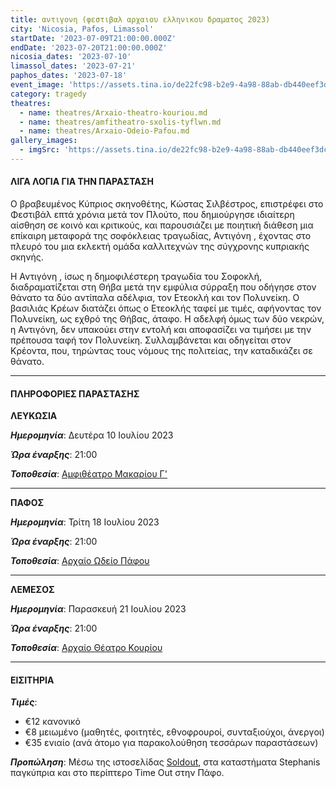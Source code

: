 ```yaml
---
title: αντιγονη (φεστιβαλ αρχαιου ελληνικου δραματος 2023)
city: 'Nicosia, Pafos, Limassol'
startDate: '2023-07-09T21:00:00.000Z'
endDate: '2023-07-20T21:00:00.000Z'
nicosia_dates: '2023-07-10'
limassol_dates: '2023-07-21'
paphos_dates: '2023-07-18'
event_image: 'https://assets.tina.io/de22fc98-b2e9-4a98-88ab-db440eef3dc1/Antigoni.jpg'
category: tragedy
theatres:
  - name: theatres/Arxaio-theatro-kouriou.md
  - name: theatres/amfitheatro-sxolis-tyflwn.md
  - name: theatres/Arxaio-Odeio-Pafou.md
gallery_images:
  - imgSrc: 'https://assets.tina.io/de22fc98-b2e9-4a98-88ab-db440eef3dc1/Antigoni_2.jpg'
---
```


#### ΛΙΓΑ ΛΟΓΙΑ ΓΙΑ ΤΗΝ ΠΑΡΑΣΤΑΣΗ

Ο βραβευμένος Κύπριος σκηνοθέτης, Κώστας Σιλβέστρος, επιστρέφει στο Φεστιβάλ επτά χρόνια μετά τον Πλούτο, που δημιούργησε ιδιαίτερη αίσθηση σε κοινό και κριτικούς, και παρουσιάζει	με ποιητική	διάθεση μια επίκαιρη	μεταφορά της σοφόκλειας	τραγωδίας, Αντιγόνη	, έχοντας	στο πλευρό	του μια εκλεκτή	ομάδα καλλιτεχνών	της σύγχρονης κυπριακής σκηνής.

Η	Αντιγόνη	, ίσως η δημοφιλέστερη τραγωδία	του Σοφοκλή,
διαδραματίζεται στη Θήβα μετά την εμφύλια σύρραξη που οδήγησε στον θάνατο τα δύο αντίπαλα αδέλφια, τον
Ετεοκλή	και τον Πολυνείκη.	Ο βασιλιάς	Κρέων διατάζει	όπως ο Ετεοκλής	ταφεί με τιμές, αφήνοντας	τον
Πολυνείκη, ως εχθρό της Θήβας, άταφο. Η αδελφή όμως των δύο νεκρών, η Αντιγόνη, δεν υπακούει στην εντολή
και αποφασίζει να τιμήσει με την πρέπουσα ταφή τον Πολυνείκη. Συλλαμβάνεται και οδηγείται στον Κρέοντα,
που, τηρώντας τους νόμους της πολιτείας, την καταδικάζει σε θάνατο.

***

#### ΠΛΗΡΟΦΟΡΙΕΣ ΠΑΡΑΣΤΑΣΗΣ

**ΛΕΥΚΩΣΙΑ**

***Ημερομηνία***: Δευτέρα 10 Ιουλίου 2023

***Ώρα έναρξης***: 21:00

***Τοποθεσία***: [Αμφιθέατρο Μακαρίου Γ'](?#map "")

***

**ΠΑΦΟΣ**

***Ημερομηνία***: Τρίτη 18 Ιουλίου 2023

***Ώρα έναρξης***: 21:00

***Τοποθεσία***: [Αρχαίο Ωδείο Πάφου](?#map "")

***

**ΛΕΜΕΣΟΣ**

***Ημερομηνία***: Παρασκευή 21 Ιουλίου 2023

***Ώρα έναρξης***: 21:00

***Τοποθεσία***: [Αρχαίο Θέατρο Κουρίου](?#map "")

***

#### ΕΙΣΙΤΗΡΙΑ

***Τιμές***:

* €12 κανονικό
* €8 μειωμένο	(μαθητές, φοιτητές, εθνοφρουροί, συνταξιούχοι, άνεργοι)
* €35 ενιαίο (ανά άτομο για παρακολούθηση τεσσάρων παραστάσεων)

***Προπώληση***: Μέσω της ιστοσελίδας [Soldout](https://www.soldoutticketbox.com/international-festival-of-ancient-greek-drama-2023/?lang=en ""), στα καταστήματα Stephanis παγκύπρια και στο περίπτερο Time Out στην Πάφο.
